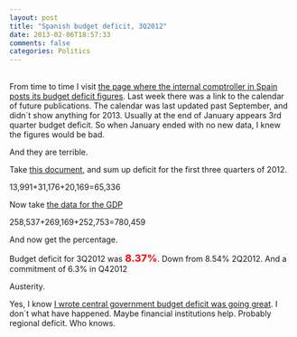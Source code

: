```yaml
---
layout: post
title: "Spanish budget deficit, 3Q2012"
date: 2013-02-06T18:57:33
comments: false
categories: Politics
---
```


<br />From time to time I visit [the page where the internal comptroller in Spain posts its budget deficit figures](http://www.igae.pap.minhap.gob.es/sitios/igae/en-GB/InformesCuentas/Informes/Paginas/publicaciones.aspx). Last week there was a link to the calendar of future publications. The calendar was last updated past September, and didn´t show anything for 2013. Usually at the end of January appears 3rd quarter budget deficit. So when January ended with no new data, I knew the figures would be bad.


And they are terrible.


Take [this document](http://www.igae.pap.minhap.gob.es/sitios/igae/es-ES/InformesCuentas/Informes/Documents/Cap-Trim/3T%20AAPP_2012.pdf), and sum up deficit for the first three quarters of 2012.


13,991+31,176+20,169=65,336


Now take&nbsp;[the data for the GDP](http://www.ine.es/en/daco/daco42/daco4214/tabcntr_en.xls)


258,537+269,169+252,753=780,459


And now get the percentage.


Budget deficit for 3Q2012 was<b><span style="color: red; font-size: large;"> 8.37%</span></b>. Down from 8.54% 2Q2012. And a commitment of 6.3% in Q42012


Austerity.


Yes, I know [I wrote central government budget deficit was going great](http://gonfva.blogspot.co.uk/2012/12/spanish-budget-deficit-what-if.html). I don´t what have happened. Maybe financial institutions help. Probably regional deficit. Who knows.
